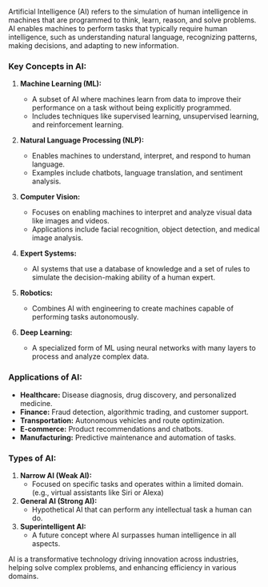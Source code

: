 Artificial Intelligence (AI) refers to the simulation of human intelligence in machines that are programmed to think, learn, reason, and solve problems. AI enables machines to perform tasks that typically require human intelligence, such as understanding natural language, recognizing patterns, making decisions, and adapting to new information.

### Key Concepts in AI:

1. **Machine Learning (ML):**
    
    - A subset of AI where machines learn from data to improve their performance on a task without being explicitly programmed.
    - Includes techniques like supervised learning, unsupervised learning, and reinforcement learning.
2. **Natural Language Processing (NLP):**
    
    - Enables machines to understand, interpret, and respond to human language.
    - Examples include chatbots, language translation, and sentiment analysis.
3. **Computer Vision:**
    
    - Focuses on enabling machines to interpret and analyze visual data like images and videos.
    - Applications include facial recognition, object detection, and medical image analysis.
4. **Expert Systems:**
    
    - AI systems that use a database of knowledge and a set of rules to simulate the decision-making ability of a human expert.
5. **Robotics:**
    
    - Combines AI with engineering to create machines capable of performing tasks autonomously.
6. **Deep Learning:**
    
    - A specialized form of ML using neural networks with many layers to process and analyze complex data.

### Applications of AI:

- **Healthcare:** Disease diagnosis, drug discovery, and personalized medicine.
- **Finance:** Fraud detection, algorithmic trading, and customer support.
- **Transportation:** Autonomous vehicles and route optimization.
- **E-commerce:** Product recommendations and chatbots.
- **Manufacturing:** Predictive maintenance and automation of tasks.

### Types of AI:

1. **Narrow AI (Weak AI):**
    - Focused on specific tasks and operates within a limited domain. (e.g., virtual assistants like Siri or Alexa)
2. **General AI (Strong AI):**
    - Hypothetical AI that can perform any intellectual task a human can do.
3. **Superintelligent AI:**
    - A future concept where AI surpasses human intelligence in all aspects.

AI is a transformative technology driving innovation across industries, helping solve complex problems, and enhancing efficiency in various domains.